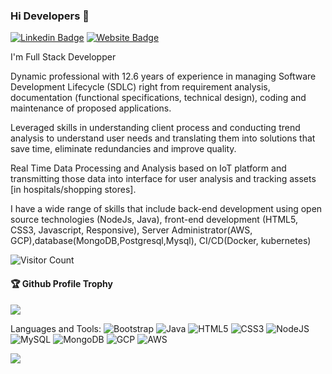 ### Hi Developers 👋

[![Linkedin Badge](https://img.shields.io/badge/-Saumen-blue?style=flat-square&logo=Linkedin&logoColor=white&link=https://www.linkedin.com/in/saumen-das-9854a979/)](https://www.linkedin.com/in/saumen-das-9854a979/)
[![Website Badge](https://img.shields.io/badge/StackOverflow-Saumen-yellow)](https://stackoverflow.com/users/13286666/saumendas)

I'm
Full Stack Developper

Dynamic professional with 12.6 years of experience in managing Software Development Lifecycle (SDLC) right from requirement analysis, documentation (functional specifications, technical design), coding and maintenance of proposed applications.
 
Leveraged skills in understanding client process and conducting trend analysis to understand user needs and translating them into solutions that save time, eliminate redundancies and improve quality.

Real Time Data Processing and Analysis based on IoT platform and transmitting those data into interface for user analysis and tracking assets [in hospitals/shopping stores]. 

I have a wide range of skills that include back-end development using open source technologies (NodeJs, Java), front-end development (HTML5, CSS3, Javascript, Responsive), Server Administrator(AWS, GCP),database(MongoDB,Postgresql,Mysql), CI/CD(Docker, kubernetes)


![Visitor Count](https://profile-counter.glitch.me/saumen-das1984/count.svg)

<div>
  <h4>🏆 Github Profile Trophy</h4>
  <a href="https://github.com/ryo-ma/github-profile-trophy">
    <img src="https://github-profile-trophy.vercel.app/?username=saumen-das1984&column=7"/>
  </a>
</div>

Languages and Tools: 
<img alt="Bootstrap" src="https://img.shields.io/badge/bootstrap-%23563D7C.svg?style=flat-square&logo=bootstrap&logoColor=white"/> <img alt="Java" src="https://img.shields.io/badge/java-%23ED8B00.svg?style=flat-square&logo=java&logoColor=white"/> <img alt="HTML5" src="https://img.shields.io/badge/html5-%23E34F26.svg?style=flat-square&logo=html5&logoColor=white"/> <img alt="CSS3" src="https://img.shields.io/badge/css3-%231572B6.svg?style=flat-square&logo=css3&logoColor=white"/> <img alt="NodeJS" src="https://img.shields.io/badge/node.js-%2343853D.svg?style=flat-square&logo=node-dot-js&logoColor=white"/>  <img alt="MySQL" src="https://img.shields.io/badge/mysql-%2300f.svg?style=flat-square&logo=mysql&logoColor=white"/> <img alt="MongoDB" src ="https://img.shields.io/badge/MongoDB-%234ea94b.svg?style=flat-square&logo=mongodb&logoColor=white"/> <img alt="GCP" src="https://img.shields.io/badge/gcp-%23563D7C.svg?style=flat-square&logo=gcp&logoColor=orange"/> <img alt="AWS" src="https://img.shields.io/badge/aws-%23563D7C.svg?style=flat-square&logo=aws&logoColor=grey"/>

![](https://activity-graph.herokuapp.com/graph?username=saumen-das1984&theme=react-dark&area=true)

<!--
**saumen-das1984/saumen-das1984** is a ✨ _special_ ✨ repository because its `README.md` (this file) appears on your GitHub profile.

Here are some ideas to get you started:

- 🔭 I’m currently working on ...
- 🌱 I’m currently learning ...
- 👯 I’m looking to collaborate on ...
- 🤔 I’m looking for help with ...
- 💬 Ask me about ...
- 📫 How to reach me: ...
- 😄 Pronouns: ...
- ⚡ Fun fact: ...
-->
